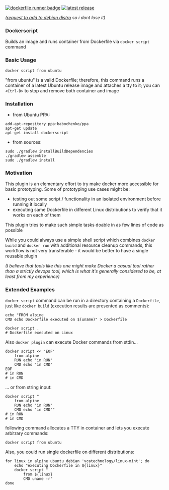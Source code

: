 [![dockerfile runner badge](https://api.travis-ci.com/stasmihailov/dockerfile-runner.svg?branch=master)](https://travis-ci.com/github/stasmihailov/dockerfile-runner)
[![latest release](https://img.shields.io/badge/dynamic/json?label=latest&query=tag_name&url=https%3A%2F%2Fapi.github.com%2Frepos%2Fstasmihailov%2Fdocker-build-and-run%2Freleases%2Flatest)](https://github.com/stasmihailov/docker-build-and-run/releases/latest)

_([request to add to debian distro](https://bugs.debian.org/cgi-bin/bugreport.cgi?bug=962303) so i dont lose it)_

### Dockerscript 

Builds an image and runs container from Dockerfile via `docker script` command

### Basic Usage
```shell script
docker script from ubuntu
```
"from ubuntu" is a valid Dockerfile; therefore, this command runs a container of
a latest Ubuntu release image and attaches a tty to it; you can `<Ctrl-D>` to stop and remove both container and image

### Installation
- from Ubuntu PPA:
```shell script
add-apt-repository ppa:babochenko/ppa
apt-get update
apt-get install dockerscript
```
- from sources:
```shell script
sudo ./gradlew installBuildDependencies
./gradlew assemble
sudo ./gradlew install
```

### Motivation

This plugin is an elementary effort to try make docker more accessible for basic prototyping. Some of prototyping use cases might be:
- testing out some script / functionality in an isolated environment before running it locally
- executing same Dockerfile in different Linux distributions to verify that it works on each of them

This plugin tries to make such simple tasks doable in as few lines of code as possible

While you could always use a simple shell script which combines `docker build` and `docker run` with additional resource cleanup commands, this workflow is not very transferable - it would be better to have a single reusable plugin

*(I believe that tools like this one might make Docker a casual tool rather than a strictly devops tool, which is what
it's generally considered to be, at least from my experience)*

### Extended Examples

`docker script` command can be run in a directory containing a `Dockerfile`, just like `docker build` (execution results
are presented as comments):
```shell script
echo "FROM alpine
CMD echo Dockerfile executed on $(uname)" > Dockerfile

docker script .
# Dockerfile executed on Linux
```

Also `docker plugin` can execute Docker commands from stdin...
```shell script
docker script << 'EOF'
    from alpine
    RUN echo 'in RUN'
    CMD echo 'in CMD'
EOF
# in RUN
# in CMD
```

... or from string input:
```shell script
docker script "
    from alpine
    RUN echo 'in RUN'
    CMD echo 'in CMD'"
# in RUN
# in CMD
```

following command allocates a TTY in container and lets you execute arbitrary commands:
```shell script
docker script from ubuntu
```

Also, you could run single dockerfile on different distributions:
```shell script
for linux in alpine ubuntu debian 'vcatechnology/linux-mint'; do
    echo "executing Dockerfile in ${linux}"
    docker script "
        from ${linux}
        CMD uname -r"
done
```
